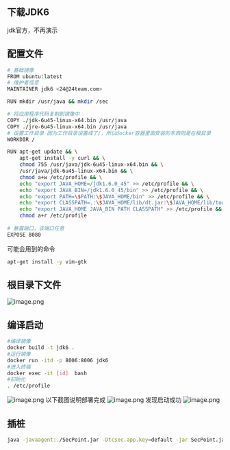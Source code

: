 ## 下载JDK6

jdk官方，不再演示

## 配置文件

```bash
# 基础镜像
FROM ubuntu:latest
# 维护者信息
MAINTAINER jdk6 <24@24team.com>

RUN mkdir /usr/java && mkdir /sec

# 将应用程序代码复制到镜像中
COPY ./jdk-6u45-linux-x64.bin /usr/java
COPY ./jre-6u45-linux-x64.bin /usr/java
# 设置工作目录 因为工作目录设置成了/，所以docker容器里面安装的东西则是在根目录
WORKDIR /   

RUN apt-get update && \
    apt-get install -y curl && \
    chmod 755 /usr/java/jdk-6u45-linux-x64.bin && \
    /usr/java/jdk-6u45-linux-x64.bin && \
    chmod a+w /etc/profile && \
  	echo "export JAVA_HOME=/jdk1.6.0_45" >> /etc/profile && \
    echo "export JAVA_BIN=/jdk1.6.0_45/bin" >> /etc/profile && \
    echo "export PATH=\$PATH:\$JAVA_HOME/bin" >> /etc/profile && \
    echo "export CLASSPATH=.:\$JAVA_HOME/lib/dt.jar:\$JAVA_HOME/lib/tools.jar" >> /etc/profile && \
    echo "export JAVA_HOME JAVA_BIN PATH CLASSPATH" >> /etc/profile && \
    chmod a+r /etc/profile
      
# 暴露端口，该端口任意
EXPOSE 8080
```
可能会用到的命令
```bash
apt-get install -y vim-gtk 
```
## 根目录下文件
![image.png](https://cdn.nlark.com/yuque/0/2023/png/12847038/1697169172278-688ab2a9-9b50-471e-9461-a1f480b34857.png#averageHue=%2392c6dc&clientId=u6fb7f864-a57f-4&from=paste&height=279&id=u867c882f&originHeight=349&originWidth=810&originalType=binary&ratio=1.25&rotation=0&showTitle=false&size=21424&status=done&style=none&taskId=u6fba6ee3-2b56-4722-a027-2154d85ff34&title=&width=648)
## 编译启动
```bash
#编译镜像
docker build -t jdk6 .
#运行镜像
docker run -itd -p 8006:8006 jdk6
#进入终端
docker exec -it [id]  bash
#初始化
. /etc/profile
```
![image.png](https://cdn.nlark.com/yuque/0/2023/png/12847038/1697169281690-78d9a1dd-3fef-496d-8147-a8ea097a4a99.png#averageHue=%23080e11&clientId=u6fb7f864-a57f-4&from=paste&height=438&id=uf51e21bf&originHeight=548&originWidth=1466&originalType=binary&ratio=1.25&rotation=0&showTitle=false&size=139858&status=done&style=none&taskId=uf856a0f3-53b4-447b-9480-3c2d9d83138&title=&width=1172.8)
以下截图说明部署完成
![image.png](https://cdn.nlark.com/yuque/0/2023/png/12847038/1697169346108-12c2a451-0ebf-4ff5-bb47-8ca0eb1c5256.png#averageHue=%23020203&clientId=u6fb7f864-a57f-4&from=paste&height=590&id=uc5b0116d&originHeight=738&originWidth=1132&originalType=binary&ratio=1.25&rotation=0&showTitle=false&size=160992&status=done&style=none&taskId=ue3590a5e-411c-4fda-97aa-5419b0cbbea&title=&width=905.6)
发现启动成功
![image.png](https://cdn.nlark.com/yuque/0/2023/png/12847038/1697169390848-c474c950-bd10-426d-a7fc-e18c6f6949e0.png#averageHue=%23020203&clientId=u6fb7f864-a57f-4&from=paste&height=273&id=u513b73e3&originHeight=341&originWidth=1593&originalType=binary&ratio=1.25&rotation=0&showTitle=false&size=83892&status=done&style=none&taskId=u8c736088-8463-4217-9f2a-5ffb0869cc1&title=&width=1274.4)
## 插桩
```bash
java -javaagent:./SecPoint.jar -Dtcsec.app.key=default -jar SecPoint.jar 
```
